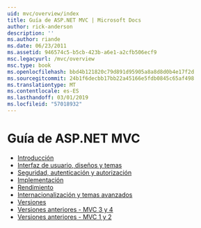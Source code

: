 ```yaml
---
uid: mvc/overview/index
title: Guía de ASP.NET MVC | Microsoft Docs
author: rick-anderson
description: ''
ms.author: riande
ms.date: 06/23/2011
ms.assetid: 946574c5-b5cb-423b-a6e1-a2cfb506ecf9
msc.legacyurl: /mvc/overview
msc.type: book
ms.openlocfilehash: bbd4b121820c79d891d95905a8a8d8d0b4e17f2d
ms.sourcegitcommit: 24b1f6decbb17bb22a45166e5fdb0845c65af498
ms.translationtype: MT
ms.contentlocale: es-ES
ms.lasthandoff: 03/01/2019
ms.locfileid: "57018932"
---
```

<a name="aspnet-mvc-guidance"></a>Guía de ASP.NET MVC
====================
- [Introducción](getting-started/index.md)
- [Interfaz de usuario, diseños y temas](views/index.md)
- [Seguridad, autenticación y autorización](security/index.md)
- [Implementación](deployment/index.md)
- [Rendimiento](performance/index.md)
- [Internacionalización y temas avanzados](advanced/index.md)
- [Versiones](releases/index.md)
- [Versiones anteriores - MVC 3 y 4](older-versions/index.md)
- [Versiones anteriores - MVC 1 y 2](older-versions-1/index.md)
